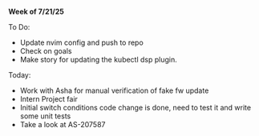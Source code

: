 **Week of 7/21/25**

To Do:
- Update nvim config and push to repo
- Check on goals
- Make story for updating the kubectl dsp plugin.

Today:
- Work with Asha for manual verification of fake fw update
- Intern Project fair
- Initial switch conditions code change is done, need to test it and write some unit tests
- Take a look at AS-207587
